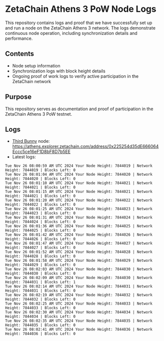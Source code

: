 # ZetaChain Athens 3 PoW Node Logs
This repository contains logs and proof that we have successfully set up and run a node on the ZetaChain Athens 3 network. The logs demonstrate continuous node operation, including synchronization details and performance.

## Contents
- Node setup information
- Synchronization logs with block height details
- Ongoing proof of work logs to verify active participation in the ZetaChain network

## Purpose
This repository serves as documentation and proof of participation in the ZetaChain Athens 3 PoW testnet.

## Logs

- [Third Bunny](https://thirdbunny.xyz/) node: https://athens.explorer.zetachain.com/address/0x225254d35dE666064Eccc5ce16eF1D8bF8D7b5EE
- Latest logs:
```
Tue Nov 26 08:00:59 AM UTC 2024 Your Node Height: 7844019 | Network Height: 7844019 | Blocks Left: 0
Tue Nov 26 08:01:04 AM UTC 2024 Your Node Height: 7844020 | Network Height: 7844020 | Blocks Left: 0
Tue Nov 26 08:01:10 AM UTC 2024 Your Node Height: 7844021 | Network Height: 7844021 | Blocks Left: 0
Tue Nov 26 08:01:15 AM UTC 2024 Your Node Height: 7844021 | Network Height: 7844021 | Blocks Left: 0
Tue Nov 26 08:01:20 AM UTC 2024 Your Node Height: 7844022 | Network Height: 7844022 | Blocks Left: 0
Tue Nov 26 08:01:25 AM UTC 2024 Your Node Height: 7844023 | Network Height: 7844023 | Blocks Left: 0
Tue Nov 26 08:01:31 AM UTC 2024 Your Node Height: 7844024 | Network Height: 7844024 | Blocks Left: 0
Tue Nov 26 08:01:36 AM UTC 2024 Your Node Height: 7844025 | Network Height: 7844025 | Blocks Left: 0
Tue Nov 26 08:01:42 AM UTC 2024 Your Node Height: 7844026 | Network Height: 7844026 | Blocks Left: 0
Tue Nov 26 08:01:47 AM UTC 2024 Your Node Height: 7844027 | Network Height: 7844027 | Blocks Left: 0
Tue Nov 26 08:01:52 AM UTC 2024 Your Node Height: 7844028 | Network Height: 7844028 | Blocks Left: 0
Tue Nov 26 08:01:58 AM UTC 2024 Your Node Height: 7844029 | Network Height: 7844029 | Blocks Left: 0
Tue Nov 26 08:02:03 AM UTC 2024 Your Node Height: 7844030 | Network Height: 7844030 | Blocks Left: 0
Tue Nov 26 08:02:09 AM UTC 2024 Your Node Height: 7844030 | Network Height: 7844031 | Blocks Left: 1
Tue Nov 26 08:02:14 AM UTC 2024 Your Node Height: 7844031 | Network Height: 7844031 | Blocks Left: 0
Tue Nov 26 08:02:19 AM UTC 2024 Your Node Height: 7844032 | Network Height: 7844032 | Blocks Left: 0
Tue Nov 26 08:02:25 AM UTC 2024 Your Node Height: 7844033 | Network Height: 7844033 | Blocks Left: 0
Tue Nov 26 08:02:30 AM UTC 2024 Your Node Height: 7844034 | Network Height: 7844034 | Blocks Left: 0
Tue Nov 26 08:02:35 AM UTC 2024 Your Node Height: 7844035 | Network Height: 7844035 | Blocks Left: 0
Tue Nov 26 08:02:41 AM UTC 2024 Your Node Height: 7844036 | Network Height: 7844036 | Blocks Left: 0
```
